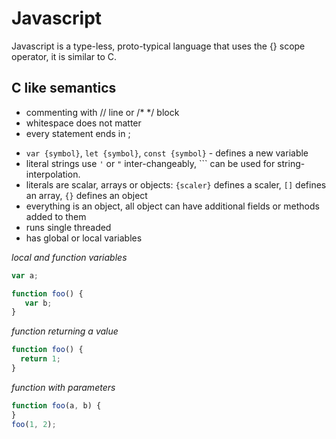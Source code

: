 # Javascript

Javascript is a type-less, proto-typical language that uses the {} scope operator, it is similar to C.


## C like semantics
* commenting with // line or /* */ block
* whitespace does not matter
* every statement ends in ;
- `var {symbol}`, `let {symbol}`, `const {symbol}` - defines a new variable 
- literal strings use `'` or `"` inter-changeably, `\`` can be used for string-interpolation.
- literals are scalar, arrays or objects: `{scaler}` defines a scaler, `[]` defines an array, `{}` defines an object
- everything is an object, all object can have additional fields or methods added to them
- runs single threaded
- has global or local variables

*local and function variables*
```javascript
var a;

function foo() {
   var b;
}
```

*function returning a value*
```javascript
function foo() {
  return 1;
}
```

*function with parameters*
```javascript
function foo(a, b) {
}
foo(1, 2);
```